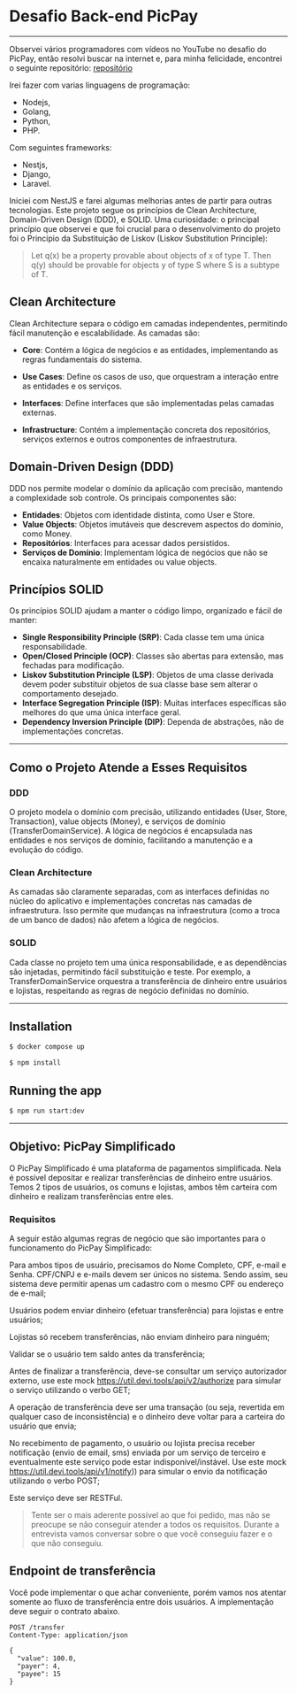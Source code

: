 
# Desafio Back-end PicPay

---

Observei vários programadores com vídeos no YouTube no desafio do PicPay, então resolvi buscar na internet e, para minha felicidade, encontrei o seguinte repositório: [repositório](https://github.com/PicPay/picpay-desafio-backend)

Irei fazer com varias linguagens de programação:
- Nodejs, 
- Golang, 
- Python, 
- PHP. 

Com seguintes frameworks: 
- Nestjs, 
- Django, 
- Laravel. 

Iniciei com NestJS e farei algumas melhorias antes de partir para outras tecnologias. Este projeto segue os princípios de Clean Architecture, Domain-Driven Design (DDD), e SOLID. Uma curiosidade: o principal princípio que observei e que foi crucial para o desenvolvimento do projeto foi o Princípio da Substituição de Liskov (Liskov Substitution Principle):

> Let q(x) be a property provable about objects of x of type T. Then q(y) should be provable for objects y of type S where S is a subtype of T.

## Clean Architecture

Clean Architecture separa o código em camadas independentes, permitindo fácil manutenção e escalabilidade. As camadas são:

- **Core**: Contém a lógica de negócios e as entidades, implementando as regras fundamentais do sistema.

- **Use Cases**: Define os casos de uso, que orquestram a interação entre as entidades e os serviços.

- **Interfaces**: Define interfaces que são implementadas pelas camadas externas.

- **Infrastructure**: Contém a implementação concreta dos repositórios, serviços externos e outros componentes de infraestrutura.

## Domain-Driven Design (DDD)

DDD nos permite modelar o domínio da aplicação com precisão, mantendo a complexidade sob controle. Os principais componentes são:

- **Entidades**: Objetos com identidade distinta, como User e Store.
- **Value Objects**: Objetos imutáveis que descrevem aspectos do domínio, como Money.
- **Repositórios**: Interfaces para acessar dados persistidos.
- **Serviços de Domínio**: Implementam lógica de negócios que não se encaixa naturalmente em entidades ou value objects.

## Princípios SOLID

Os princípios SOLID ajudam a manter o código limpo, organizado e fácil de manter:

- **Single Responsibility Principle (SRP)**: Cada classe tem uma única responsabilidade.
- **Open/Closed Principle (OCP)**: Classes são abertas para extensão, mas fechadas para modificação.
- **Liskov Substitution Principle (LSP)**: Objetos de uma classe derivada devem poder substituir objetos de sua classe base sem alterar o comportamento desejado.
- **Interface Segregation Principle (ISP)**: Muitas interfaces específicas são melhores do que uma única interface geral.
- **Dependency Inversion Principle (DIP)**: Dependa de abstrações, não de implementações concretas.

---

## Como o Projeto Atende a Esses Requisitos

### DDD

O projeto modela o domínio com precisão, utilizando entidades (User, Store, Transaction), value objects (Money), e serviços de domínio (TransferDomainService). A lógica de negócios é encapsulada nas entidades e nos serviços de domínio, facilitando a manutenção e a evolução do código.

### Clean Architecture

As camadas são claramente separadas, com as interfaces definidas no núcleo do aplicativo e implementações concretas nas camadas de infraestrutura. Isso permite que mudanças na infraestrutura (como a troca de um banco de dados) não afetem a lógica de negócios.

### SOLID

Cada classe no projeto tem uma única responsabilidade, e as dependências são injetadas, permitindo fácil substituição e teste. Por exemplo, a TransferDomainService orquestra a transferência de dinheiro entre usuários e lojistas, respeitando as regras de negócio definidas no domínio.

---

## Installation

```bash
$ docker compose up
```

```bash
$ npm install
```

## Running the app

```bash
$ npm run start:dev
```

---

## Objetivo: PicPay Simplificado

O PicPay Simplificado é uma plataforma de pagamentos simplificada. Nela é possível depositar e realizar transferências de dinheiro entre usuários. Temos 2 tipos de usuários, os comuns e lojistas, ambos têm carteira com dinheiro e realizam transferências entre eles.

### Requisitos

A seguir estão algumas regras de negócio que são importantes para o funcionamento do PicPay Simplificado:

Para ambos tipos de usuário, precisamos do Nome Completo, CPF, e-mail e Senha. CPF/CNPJ e e-mails devem ser únicos no sistema. Sendo assim, seu sistema deve permitir apenas um cadastro com o mesmo CPF ou endereço de e-mail;

Usuários podem enviar dinheiro (efetuar transferência) para lojistas e entre usuários;

Lojistas só recebem transferências, não enviam dinheiro para ninguém;

Validar se o usuário tem saldo antes da transferência;

Antes de finalizar a transferência, deve-se consultar um serviço autorizador externo, use este mock https://util.devi.tools/api/v2/authorize para simular o serviço utilizando o verbo GET;

A operação de transferência deve ser uma transação (ou seja, revertida em qualquer caso de inconsistência) e o dinheiro deve voltar para a carteira do usuário que envia;

No recebimento de pagamento, o usuário ou lojista precisa receber notificação (envio de email, sms) enviada por um serviço de terceiro e eventualmente este serviço pode estar indisponível/instável. Use este mock https://util.devi.tools/api/v1/notify)) para simular o envio da notificação utilizando o verbo POST;

Este serviço deve ser RESTFul.

> Tente ser o mais aderente possível ao que foi pedido, mas não se preocupe se não conseguir atender a todos os requisitos. Durante a entrevista vamos conversar sobre o que você conseguiu fazer e o que não conseguiu.


## Endpoint de transferência
Você pode implementar o que achar conveniente, porém vamos nos atentar somente ao fluxo de transferência entre dois usuários. A implementação deve seguir o contrato abaixo.

```http request
POST /transfer
Content-Type: application/json

{
  "value": 100.0,
  "payer": 4,
  "payee": 15
}
```

